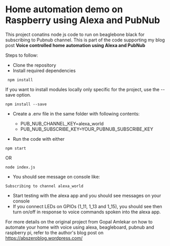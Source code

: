 # Home automation demo on Raspberry using Alexa and PubNub
This project conatins node js code to run on beaglebone black for subscribing to Pubnub channel. This is part of the code supporting my blog post  **Voice controlled home automation using Alexa and PubNub**

Steps to follow:

* Clone the repository
* Install required dependencies
```shell
 npm install
 ```
 If you want to install modules locally only specific for the project, use the --save option. 
 ```shell
 npm install --save
 ```
 
* Create a .env file in the same folder with following contents:
  * PUB_NUB_CHANNEL_KEY=alexa_world
  * PUB_NUB_SUBSCRIBE_KEY=YOUR_PUBNUB_SUBSCRIBE_KEY

* Run the code with either
```
npm start
```
OR
```
node index.js
```
* You should see message on console like:
```
Subscribing to channel alexa_world
```
* Start testing with the alexa app and you should see messages on your console
* If you connect LEDs on GPIOs (1_11, 1_13 and 1_15), you should see then turn on/off in response to voice commands spoken into the alexa app.

For more details on the original project from Gopal Amlekar on how to automate your home with voice using alexa, beagleboard, pubnub and raspberry pi, refer to the author's blog post on https://abszeroblog.wordpress.com/

